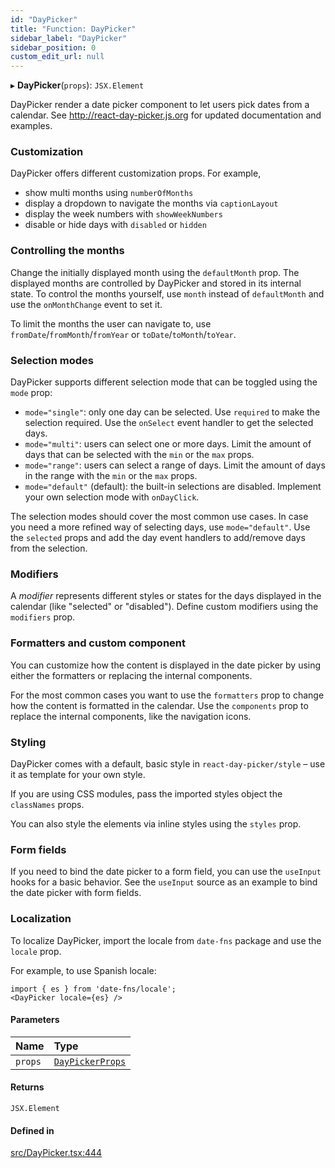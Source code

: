 ```yaml
---
id: "DayPicker"
title: "Function: DayPicker"
sidebar_label: "DayPicker"
sidebar_position: 0
custom_edit_url: null
---
```


▸ **DayPicker**(`props`): `JSX.Element`

DayPicker render a date picker component to let users pick dates from a
calendar. See http://react-day-picker.js.org for updated documentation and
examples.

### Customization

DayPicker offers different customization props. For example,

- show multi months using `numberOfMonths`
- display a dropdown to navigate the months via `captionLayout`
- display the week numbers with `showWeekNumbers`
- disable or hide days with `disabled` or `hidden`

### Controlling the months

Change the initially displayed month using the `defaultMonth` prop. The
displayed months are controlled by DayPicker and stored in its internal
state. To control the months yourself, use `month` instead of `defaultMonth`
and use the `onMonthChange` event to set it.

To limit the months the user can navigate to, use
`fromDate`/`fromMonth`/`fromYear` or `toDate`/`toMonth`/`toYear`.

### Selection modes

DayPicker supports different selection mode that can be toggled using the
`mode` prop:

- `mode="single"`: only one day can be selected. Use `required` to make the
  selection required. Use the `onSelect` event handler to get the selected
  days.
- `mode="multi"`: users can select one or more days. Limit the amount of
  days that can be selected with the `min` or the `max` props.
- `mode="range"`: users can select a range of days. Limit the amount of days
  in the range with the `min` or the `max` props.
- `mode="default"` (default): the built-in selections are disabled. Implement
  your own selection mode with `onDayClick`.

The selection modes should cover the most common use cases. In case you
need a more refined way of selecting days, use `mode="default"`. Use the
`selected` props and add the day event handlers to add/remove days from the
selection.

### Modifiers

A _modifier_ represents different styles or states for the days displayed in
the calendar (like "selected" or "disabled"). Define custom modifiers using
the `modifiers` prop.

### Formatters and custom component

You can customize how the content is displayed in the date picker by using
either the formatters or replacing the internal components.

For the most common cases you want to use the `formatters` prop to change how
the content is formatted in the calendar. Use the `components` prop to
replace the internal components, like the navigation icons.

### Styling

DayPicker comes with a default, basic style in `react-day-picker/style` – use
it as template for your own style.

If you are using CSS modules, pass the imported styles object the
`classNames` props.

You can also style the elements via inline styles using the `styles` prop.

### Form fields

If you need to bind the date picker to a form field, you can use the
`useInput` hooks for a basic behavior. See the `useInput` source as an
example to bind the date picker with form fields.

### Localization

To localize DayPicker, import the locale from `date-fns` package and use the
`locale` prop.

For example, to use Spanish locale:

```
import { es } from 'date-fns/locale';
<DayPicker locale={es} />
```

#### Parameters

| Name | Type |
| :------ | :------ |
| `props` | [`DayPickerProps`](/api/types/DayPickerProps.md) |

#### Returns

`JSX.Element`

#### Defined in

[src/DayPicker.tsx:444](https://github.com/gpbl/react-day-picker/blob/cd80be68f/src/DayPicker.tsx#L444)
